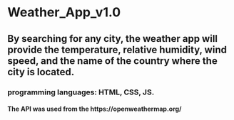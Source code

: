 <h1>Weather_App_v1.0</h1>
<h2>By searching for any city, the weather app will provide the temperature, relative humidity, wind speed, and the name of the country where the city is located.</h2>
<h3>programming languages: HTML, CSS, JS.</h3>
<h4>The API was used from the <span>https://openweathermap.org/</span></h4>
